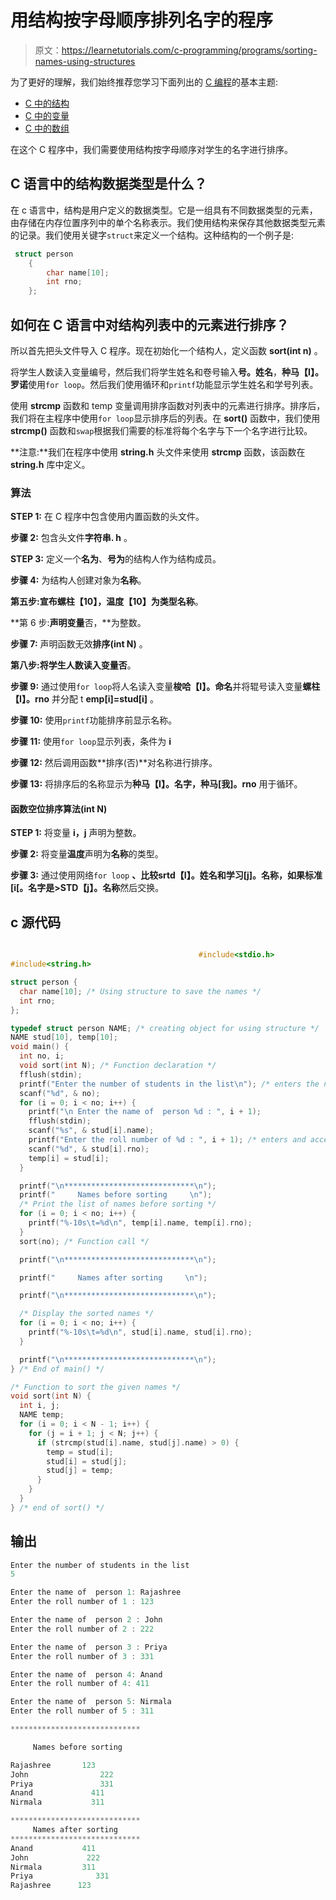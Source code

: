 # 用结构按字母顺序排列名字的程序

> 原文：<https://learnetutorials.com/c-programming/programs/sorting-names-using-structures>

为了更好的理解，我们始终推荐您学习下面列出的 [C 编程](../ "C programming")的基本主题:

*   [C 中的结构](../../c-programming/structures)
*   [C 中的变量](../../c-programming/variables)
*   [C 中的数组](../../c-programming/array)

在这个 C 程序中，我们需要使用结构按字母顺序对学生的名字进行排序。

## C 语言中的结构数据类型是什么？

在 c 语言中，结构是用户定义的数据类型。它是一组具有不同数据类型的元素，由存储在内存位置序列中的单个名称表示。我们使用结构来保存其他数据类型元素的记录。我们使用关键字`struct`来定义一个结构。这种结构的一个例子是:

```c
 struct person
    {
        char name[10];
        int rno;
    };

```

## 如何在 C 语言中对结构列表中的元素进行排序？

所以首先把头文件导入 C 程序。现在初始化一个结构人，定义函数 **sort(int n)** 。

将学生人数读入变量编号，然后我们将学生姓名和卷号输入**号。姓名**，**种马【I】。罗诺**使用`for loop`。然后我们使用循环和`printf`功能显示学生姓名和学号列表。

使用 **strcmp** 函数和 temp 变量调用排序函数对列表中的元素进行排序。排序后，我们将在主程序中使用`for loop`显示排序后的列表。在 **sort()** 函数中，我们使用 **strcmp()** 函数和`swap`根据我们需要的标准将每个名字与下一个名字进行比较。

**注意:**我们在程序中使用 **string.h** 头文件来使用 **strcmp** 函数，该函数在 **string.h** 库中定义。

### 算法

**STEP 1:** 在 C 程序中包含使用内置函数的头文件。

**步骤 2:** 包含头文件**字符串. h** 。

**STEP 3:** 定义一个**名为**、**号为**的结构人作为结构成员。

**步骤 4:** 为结构人创建对象为**名称**。

**第五步:**宣布**螺柱【10】，温度【10】**为类型**名称**。

**第 6 步:**声明变量**否，**为整数。

**步骤 7:** 声明函数无效**排序(int N)** 。

**第八步:**将学生人数读入变量**否**。

**步骤 9:** 通过使用`for loop`将人名读入变量**梭哈【I】。命名**并将辊号读入变量**螺柱【I】。rno** 并分配 t **emp[i]=stud[i]** 。

**步骤 10:** 使用`printf`功能排序前显示名称。

**步骤 11:** 使用`for loop`显示列表，条件为 **i**

**步骤 12:** 然后调用函数**排序(否)**对名称进行排序。

**步骤 13:** 将排序后的名称显示为**种马【I】。名字，种马[我]。rno** 用于循环。

#### **函数空位排序算法(int N)**

**STEP 1:** 将变量 **i，j** 声明为整数。

**步骤 2:** 将变量**温度**声明为**名称**的类型。

**步骤 3:** 通过使用网络`for loop` **、**比较**srtd【I】。姓名和学习[j]。名称，如果标准[i[。名字是>STD【j】。名称**然后交换。

## c 源代码

```c

                                          #include<stdio.h>
#include<string.h>

struct person {
  char name[10]; /* Using structure to save the names */
  int rno;
};

typedef struct person NAME; /* creating object for using structure */
NAME stud[10], temp[10];
void main() {
  int no, i;
  void sort(int N); /* Function declaration */
  fflush(stdin);
  printf("Enter the number of students in the list\n"); /* enters the number of students */
  scanf("%d", & no);
  for (i = 0; i < no; i++) {
    printf("\n Enter the name of  person %d : ", i + 1);
    fflush(stdin);
    scanf("%s", & stud[i].name);
    printf("Enter the roll number of %d : ", i + 1); /* enters and accepting the name and roll number */
    scanf("%d", & stud[i].rno);
    temp[i] = stud[i];
  }

  printf("\n*****************************\n");
  printf("     Names before sorting     \n");
  /* Print the list of names before sorting */
  for (i = 0; i < no; i++) {
    printf("%-10s\t=%d\n", temp[i].name, temp[i].rno);
  }
  sort(no); /* Function call */

  printf("\n*****************************\n");

  printf("     Names after sorting     \n");

  printf("\n*****************************\n");

  /* Display the sorted names */
  for (i = 0; i < no; i++) {
    printf("%-10s\t=%d\n", stud[i].name, stud[i].rno);
  }

  printf("\n*****************************\n");
} /* End of main() */

/* Function to sort the given names */
void sort(int N) {
  int i, j;
  NAME temp;
  for (i = 0; i < N - 1; i++) {
    for (j = i + 1; j < N; j++) {
      if (strcmp(stud[i].name, stud[j].name) > 0) {
        temp = stud[i];
        stud[i] = stud[j];
        stud[j] = temp;
      }
    }
  }
} /* end of sort() */

```

## 输出

```c
Enter the number of students in the list
5

Enter the name of  person 1: Rajashree
Enter the roll number of 1 : 123

Enter the name of  person 2 : John
Enter the roll number of 2 : 222

Enter the name of  person 3 : Priya
Enter the roll number of 3 : 331

Enter the name of  person 4: Anand
Enter the roll number of 4: 411

Enter the name of  person 5: Nirmala
Enter the roll number of 5 : 311

*****************************

     Names before sorting

Rajashree       123
John                222
Priya               331
Anand             411
Nirmala           311

*****************************
     Names after sorting
*****************************
Anand           411
John             222
Nirmala         311
Priya              331
Rajashree      123 
```